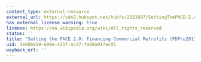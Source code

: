 ```yaml
---
content_type: external-resource
external_url: https://cdn2.hubspot.net/hubfs/2323907/SettingThePACE-2.0.pdf
has_external_license_warning: true
license: https://en.wikipedia.org/wiki/All_rights_reserved
status: ''
title: "Setting the PACE 2.0: Financing Commercial Retrofits (PDF\u20131.9MB)"
uid: 2e60b818-e08e-425f-acd7-fa68a917ac05
wayback_url: ''
---
```

